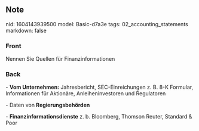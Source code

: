 ## Note
nid: 1604143939500
model: Basic-d7a3e
tags: 02_accounting_statements
markdown: false

### Front
Nennen Sie Quellen für Finanzinformationen

### Back
<p>- <b>Vom Unternehmen:</b> Jahresbericht, SEC-Einreichungen z. B.
8-K Formular, Informationen für Aktionäre, Anleiheninvestoren und
Regulatoren
<p>- Daten von <b>Regierungsbehörden</b>
<p>- <b>Finanzinformationsdienste</b> z. b. Bloomberg, Thomson
Reuter, Standard & Poor
